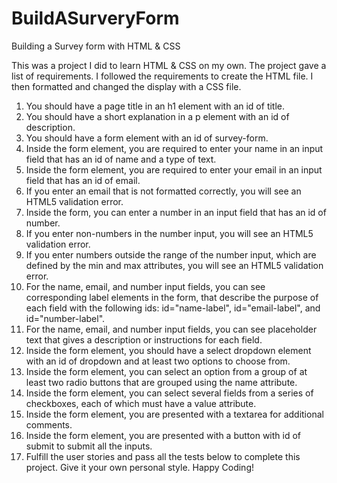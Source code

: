# BuildASurveryForm
Building a Survey form with HTML &amp; CSS

This was a project I did to learn HTML & CSS on my own. The project gave a list of requirements. I followed the requirements to create the HTML file. I then formatted and changed the display with a CSS file.

1. You should have a page title in an h1 element with an id of title.
2. You should have a short explanation in a p element with an id of description.
3. You should have a form element with an id of survey-form.
4. Inside the form element, you are required to enter your name in an input field that has an id of name and a type of text.
5. Inside the form element, you are required to enter your email in an input field that has an id of email.
6. If you enter an email that is not formatted correctly, you will see an HTML5 validation error.
7. Inside the form, you can enter a number in an input field that has an id of number.
8. If you enter non-numbers in the number input, you will see an HTML5 validation error.
9. If you enter numbers outside the range of the number input, which are defined by the min and max attributes, you will see an HTML5 validation error.
10. For the name, email, and number input fields, you can see corresponding label elements in the form, that describe the purpose of each field with the following ids: id="name-label", id="email-label", and id="number-label".
11. For the name, email, and number input fields, you can see placeholder text that gives a description or instructions for each field.
12. Inside the form element, you should have a select dropdown element with an id of dropdown and at least two options to choose from.
13. Inside the form element, you can select an option from a group of at least two radio buttons that are grouped using the name attribute.
14. Inside the form element, you can select several fields from a series of checkboxes, each of which must have a value attribute.
15. Inside the form element, you are presented with a textarea for additional comments.
16. Inside the form element, you are presented with a button with id of submit to submit all the inputs.
17. Fulfill the user stories and pass all the tests below to complete this project. Give it your own personal style. Happy Coding!
